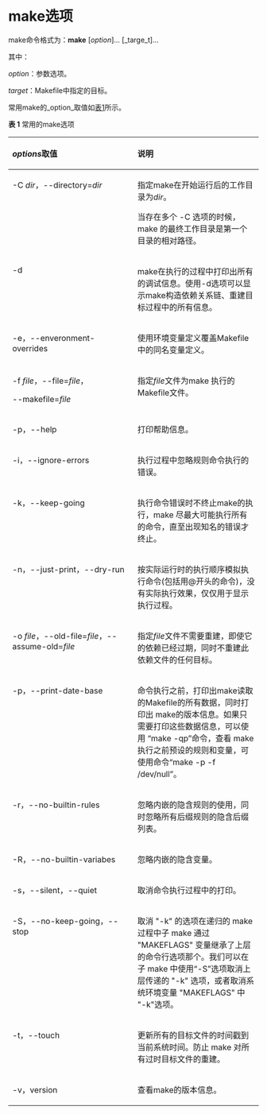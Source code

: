 # make选项<a name="ZH-CN_TOPIC_0229243676"></a>

make命令格式为：**make**  \[_option_\]... \[_targe_t\]...

其中：

_option_：参数选项。

_target_：Makefile中指定的目标。

常用make的_option_取值如[表1](#table261872312343)所示。

**表 1**  常用的make选项

<a name="table261872312343"></a>
<table><thead align="left"><tr id="row483385416347"><th class="cellrowborder" valign="top" width="50%" id="mcps1.2.3.1.1"><p id="p16140827163512"><a name="p16140827163512"></a><a name="p16140827163512"></a><em id="i1140132713516"><a name="i1140132713516"></a><a name="i1140132713516"></a>options</em>取值</p>
</th>
<th class="cellrowborder" valign="top" width="50%" id="mcps1.2.3.1.2"><p id="p16140627193516"><a name="p16140627193516"></a><a name="p16140627193516"></a>说明</p>
</th>
</tr>
</thead>
<tbody><tr id="row146641223153417"><td class="cellrowborder" valign="top" width="50%" headers="mcps1.2.3.1.1 "><p id="p66641723183418"><a name="p66641723183418"></a><a name="p66641723183418"></a>-C <em id="i2071143410371"><a name="i2071143410371"></a><a name="i2071143410371"></a>dir</em>，--directory=<em id="i185241138163720"><a name="i185241138163720"></a><a name="i185241138163720"></a>dir</em></p>
</td>
<td class="cellrowborder" valign="top" width="50%" headers="mcps1.2.3.1.2 "><p id="p167365374545"><a name="p167365374545"></a><a name="p167365374545"></a>指定make在开始运行后的工作目录为<em id="i16802119115913"><a name="i16802119115913"></a><a name="i16802119115913"></a>dir</em>。</p>
<p id="p136641923113412"><a name="p136641923113412"></a><a name="p136641923113412"></a>当存在多个 -C 选项的时候，make 的最终工作目录是第一个目录的相对路径。</p>
</td>
</tr>
<tr id="row3664223203419"><td class="cellrowborder" valign="top" width="50%" headers="mcps1.2.3.1.1 "><p id="p9664102313340"><a name="p9664102313340"></a><a name="p9664102313340"></a>-d</p>
</td>
<td class="cellrowborder" valign="top" width="50%" headers="mcps1.2.3.1.2 "><p id="p7664923163412"><a name="p7664923163412"></a><a name="p7664923163412"></a>make在执行的过程中打印出所有的调试信息。使用-d选项可以显示make构造依赖关系链、重建目标过程中的所有信息。</p>
</td>
</tr>
<tr id="row18664623103415"><td class="cellrowborder" valign="top" width="50%" headers="mcps1.2.3.1.1 "><p id="p176641423143414"><a name="p176641423143414"></a><a name="p176641423143414"></a>-e，--enveronment-overrides</p>
</td>
<td class="cellrowborder" valign="top" width="50%" headers="mcps1.2.3.1.2 "><p id="p1066472313418"><a name="p1066472313418"></a><a name="p1066472313418"></a>使用环境变量定义覆盖Makefile中的同名变量定义。</p>
</td>
</tr>
<tr id="row7664223163412"><td class="cellrowborder" valign="top" width="50%" headers="mcps1.2.3.1.1 "><p id="p176641023193413"><a name="p176641023193413"></a><a name="p176641023193413"></a>-f <em id="i103449715424"><a name="i103449715424"></a><a name="i103449715424"></a>file</em>，--file=<em id="i590218152429"><a name="i590218152429"></a><a name="i590218152429"></a>file</em>，</p>
<p id="p6664723133418"><a name="p6664723133418"></a><a name="p6664723133418"></a>--makefile=<em id="i894722504216"><a name="i894722504216"></a><a name="i894722504216"></a>file</em></p>
</td>
<td class="cellrowborder" valign="top" width="50%" headers="mcps1.2.3.1.2 "><p id="p86640231342"><a name="p86640231342"></a><a name="p86640231342"></a>指定<em id="i181001119204311"><a name="i181001119204311"></a><a name="i181001119204311"></a>file</em>文件为make 执行的Makefile文件。</p>
</td>
</tr>
<tr id="row1391931413209"><td class="cellrowborder" valign="top" width="50%" headers="mcps1.2.3.1.1 "><p id="p17146416192013"><a name="p17146416192013"></a><a name="p17146416192013"></a>-p，--help</p>
</td>
<td class="cellrowborder" valign="top" width="50%" headers="mcps1.2.3.1.2 "><p id="p714619161208"><a name="p714619161208"></a><a name="p714619161208"></a>打印帮助信息。</p>
</td>
</tr>
<tr id="row1665132393417"><td class="cellrowborder" valign="top" width="50%" headers="mcps1.2.3.1.1 "><p id="p1514691616203"><a name="p1514691616203"></a><a name="p1514691616203"></a>-i，--ignore-errors</p>
</td>
<td class="cellrowborder" valign="top" width="50%" headers="mcps1.2.3.1.2 "><p id="p1014611652012"><a name="p1014611652012"></a><a name="p1014611652012"></a>执行过程中忽略规则命令执行的错误。</p>
</td>
</tr>
<tr id="row16160373176"><td class="cellrowborder" valign="top" width="50%" headers="mcps1.2.3.1.1 "><p id="p8337171661716"><a name="p8337171661716"></a><a name="p8337171661716"></a>-k，<span>--keep-going</span></p>
</td>
<td class="cellrowborder" valign="top" width="50%" headers="mcps1.2.3.1.2 "><p id="p489185181713"><a name="p489185181713"></a><a name="p489185181713"></a><span>执行命令错误时不终止make的执行，make 尽最大可能执行所有的命令，直至出现知名的错误才终止。</span></p>
</td>
</tr>
<tr id="row17665152314345"><td class="cellrowborder" valign="top" width="50%" headers="mcps1.2.3.1.1 "><p id="p76651023113414"><a name="p76651023113414"></a><a name="p76651023113414"></a>-n，--just-print，--dry-run</p>
</td>
<td class="cellrowborder" valign="top" width="50%" headers="mcps1.2.3.1.2 "><p id="p4301952237"><a name="p4301952237"></a><a name="p4301952237"></a>按实际运行时的执行顺序模拟执行命令(包括用@开头的命令)，没有实际执行效果，仅仅用于显示执行过程。</p>
</td>
</tr>
<tr id="row10665112310347"><td class="cellrowborder" valign="top" width="50%" headers="mcps1.2.3.1.1 "><p id="p17665182320346"><a name="p17665182320346"></a><a name="p17665182320346"></a>-o <em id="i4538184125117"><a name="i4538184125117"></a><a name="i4538184125117"></a>file</em>，--old-file=<em id="i197559712516"><a name="i197559712516"></a><a name="i197559712516"></a>file</em>，--assume-old=<em id="i142693115512"><a name="i142693115512"></a><a name="i142693115512"></a>file</em></p>
</td>
<td class="cellrowborder" valign="top" width="50%" headers="mcps1.2.3.1.2 "><p id="p9665142320347"><a name="p9665142320347"></a><a name="p9665142320347"></a>指定<em id="i785024317515"><a name="i785024317515"></a><a name="i785024317515"></a>file</em>文件不需要重建，即使它的依赖已经过期，同时不重建此依赖文件的任何目标。</p>
</td>
</tr>
<tr id="row724955371216"><td class="cellrowborder" valign="top" width="50%" headers="mcps1.2.3.1.1 "><p id="p19485191915135"><a name="p19485191915135"></a><a name="p19485191915135"></a>-p，--print-date-base</p>
</td>
<td class="cellrowborder" valign="top" width="50%" headers="mcps1.2.3.1.2 "><p id="p5485121951311"><a name="p5485121951311"></a><a name="p5485121951311"></a>命令执行之前，打印出make读取的Makefile的所有数据，同时打印出 make的版本信息。如果只需要打印这些数据信息，可以使用 “make -qp”命令，查看 make 执行之前预设的规则和变量，可使用命令“make -p -f /dev/null”。</p>
</td>
</tr>
<tr id="row14665152343412"><td class="cellrowborder" valign="top" width="50%" headers="mcps1.2.3.1.1 "><p id="p1366572313418"><a name="p1366572313418"></a><a name="p1366572313418"></a>-r，--no-builtin-rules</p>
</td>
<td class="cellrowborder" valign="top" width="50%" headers="mcps1.2.3.1.2 "><p id="p185914010119"><a name="p185914010119"></a><a name="p185914010119"></a>忽略内嵌的隐含规则的使用，同时忽略所有后缀规则的隐含后缀列表。</p>
</td>
</tr>
<tr id="row10665423163414"><td class="cellrowborder" valign="top" width="50%" headers="mcps1.2.3.1.1 "><p id="p19665192317342"><a name="p19665192317342"></a><a name="p19665192317342"></a>-R，--no-builtin-variabes</p>
</td>
<td class="cellrowborder" valign="top" width="50%" headers="mcps1.2.3.1.2 "><p id="p19665023153418"><a name="p19665023153418"></a><a name="p19665023153418"></a>忽略内嵌的隐含变量。</p>
</td>
</tr>
<tr id="row1466522383419"><td class="cellrowborder" valign="top" width="50%" headers="mcps1.2.3.1.1 "><p id="p56651423143412"><a name="p56651423143412"></a><a name="p56651423143412"></a>-s，--silent，--quiet</p>
</td>
<td class="cellrowborder" valign="top" width="50%" headers="mcps1.2.3.1.2 "><p id="p7665112319348"><a name="p7665112319348"></a><a name="p7665112319348"></a>取消命令执行过程中的打印。</p>
</td>
</tr>
<tr id="row1665132317347"><td class="cellrowborder" valign="top" width="50%" headers="mcps1.2.3.1.1 "><p id="p1166562312348"><a name="p1166562312348"></a><a name="p1166562312348"></a>-S，--no-keep-going，--stop</p>
</td>
<td class="cellrowborder" valign="top" width="50%" headers="mcps1.2.3.1.2 "><p id="p1966582310346"><a name="p1966582310346"></a><a name="p1966582310346"></a>取消 "-k" 的选项在递归的 make 过程中子 make 通过 "MAKEFLAGS" 变量继承了上层的命令行选项那个。我们可以在子 make 中使用“-S”选项取消上层传递的 "-k" 选项，或者取消系统环境变量 "MAKEFLAGS" 中 "-k"选项。</p>
</td>
</tr>
<tr id="row15665192317347"><td class="cellrowborder" valign="top" width="50%" headers="mcps1.2.3.1.1 "><p id="p2665132319342"><a name="p2665132319342"></a><a name="p2665132319342"></a>-t，--touch</p>
</td>
<td class="cellrowborder" valign="top" width="50%" headers="mcps1.2.3.1.2 "><p id="p1866562383420"><a name="p1866562383420"></a><a name="p1866562383420"></a>更新所有的目标文件的时间戳到当前系统时间。防止 make 对所有过时目标文件的重建。</p>
</td>
</tr>
<tr id="row9665223123417"><td class="cellrowborder" valign="top" width="50%" headers="mcps1.2.3.1.1 "><p id="p20665423203414"><a name="p20665423203414"></a><a name="p20665423203414"></a>-v，version</p>
</td>
<td class="cellrowborder" valign="top" width="50%" headers="mcps1.2.3.1.2 "><p id="p196651723153419"><a name="p196651723153419"></a><a name="p196651723153419"></a>查看make的版本信息。</p>
</td>
</tr>
</tbody>
</table>

